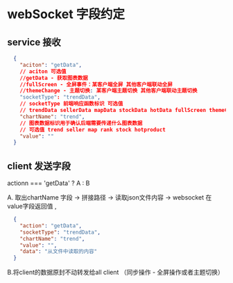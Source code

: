  # webSocket 字段约定
 ## service 接收
```json
  {
    "aciton": "getData",
    // aciton 可选值
    //getData - 获取图表数据
    //fullScreen - 全屏事件：某客户端全屏 其他客户端联动全屏
    //themeChange - 主题切换: 某客户端主题切换 其他客户端联动主题切换
    "socketType": "trendData",
    // socketType 前端响应函数标识 可选值
    // trendData sellerData mapData stockData hotData fullScreen themeChange
    "chartName": "trend",
    // 图表数据标识用于确认后端需要传递什么图表数据
    // 可选值 trend seller map rank stock hotproduct 
    "value": ""
  }
```

## client 发送字段
actionn === 'getData' ? A : B

A. 取出chartName 字段 -> 拼接路径 -> 读取json文件内容 -> websocket 在value字段返回值 ,
```json
  {
    "action": "getData",
    "socketType": "trendData",
    "chartName": "trend",
    "value": "",
    "data": "从文件中读取的内容"
  }
```

B.将client的数据原封不动转发给all client （同步操作 - 全屏操作或者主题切换）
